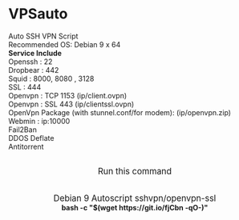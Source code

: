 # VPSauto
Auto SSH VPN Script<br>
Recommended OS: Debian 9 x 64<br>
<b>Service Include</b><br>
Openssh : 22<br>
Dropbear : 442<br>
Squid : 8000, 8080 , 3128<br>
SSL : 444<br>
Openvpn : TCP 1153 (ip/client.ovpn)<br>
Openvpn : SSL 443 (ip/clientssl.ovpn)<br>
OpenVpn Package (with stunnel.conf/for modem): (ip/openvpn.zip)<br>
Webmin : ip:10000<br>
Fail2Ban<br>
DDOS Deflate<br>
Antitorrent<br><br>
<p align="center"><big>Run this command</big><br><br>
<br>
<big>Debian 9 Autoscript sshvpn/openvpn-ssl</big><br>
<b>bash -c "$(wget https://git.io/fjCbn -qO-)"</b>
</p>
